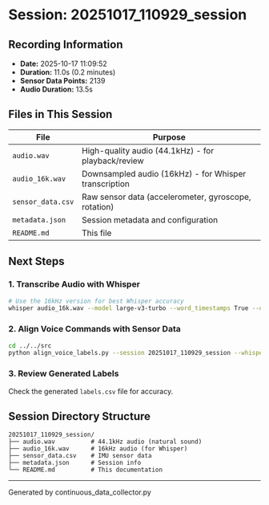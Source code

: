 # Session: 20251017_110929_session

## Recording Information
- **Date:** 2025-10-17 11:09:52
- **Duration:** 11.0s (0.2 minutes)
- **Sensor Data Points:** 2139
- **Audio Duration:** 13.5s

## Files in This Session

| File | Purpose |
|------|---------|
| `audio.wav` | High-quality audio (44.1kHz) - for playback/review |
| `audio_16k.wav` | Downsampled audio (16kHz) - for Whisper transcription |
| `sensor_data.csv` | Raw sensor data (accelerometer, gyroscope, rotation) |
| `metadata.json` | Session metadata and configuration |
| `README.md` | This file |

## Next Steps

### 1. Transcribe Audio with Whisper
```bash
# Use the 16kHz version for best Whisper accuracy
whisper audio_16k.wav --model large-v3-turbo --word_timestamps True --output_format json
```

### 2. Align Voice Commands with Sensor Data
```bash
cd ../../src
python align_voice_labels.py --session 20251017_110929_session --whisper ../data/continuous/20251017_110929_session/audio_16k.json
```

### 3. Review Generated Labels
Check the generated `labels.csv` file for accuracy.

## Session Directory Structure
```
20251017_110929_session/
├── audio.wav          # 44.1kHz audio (natural sound)
├── audio_16k.wav      # 16kHz audio (for Whisper)
├── sensor_data.csv    # IMU sensor data
├── metadata.json      # Session info
└── README.md          # This documentation
```

---
Generated by continuous_data_collector.py
